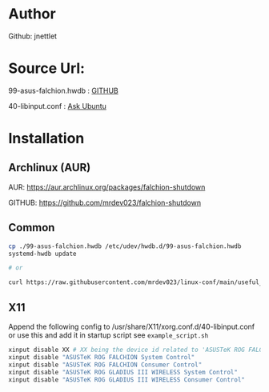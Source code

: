# Author

Github: jnettlet


# Source Url:

99-asus-falchion.hwdb : [GITHUB](https://gist.github.com/jnettlet/afb20a048b8720f3b4eb8506d8b05643)

40-libinput.conf : [Ask Ubuntu](https://askubuntu.com/questions/1351203/how-do-i-stop-my-rog-falchion-wireless-keyboard-from-rebooting-ubuntu)

# Installation

## Archlinux (AUR)

AUR: https://aur.archlinux.org/packages/falchion-shutdown

GITHUB: https://github.com/mrdev023/falchion-shutdown

## Common

```bash
cp ./99-asus-falchion.hwdb /etc/udev/hwdb.d/99-asus-falchion.hwdb
systemd-hwdb update

# or 

curl https://raw.githubusercontent.com/mrdev023/linux-conf/main/useful_scripts/falchion/install.sh -o - | bash
```

## X11

Append the following config to /usr/share/X11/xorg.conf.d/40-libinput.conf or use this and add it in startup script see `example_script.sh`

```bash
xinput disable XX # XX being the device id related to 'ASUSTeK ROG FALCHION System Control'
xinput disable "ASUSTeK ROG FALCHION System Control"
xinput disable "ASUSTeK ROG FALCHION Consumer Control"
xinput disable "ASUSTeK ROG GLADIUS III WIRELESS System Control"
xinput disable "ASUSTeK ROG GLADIUS III WIRELESS Consumer Control"
```
